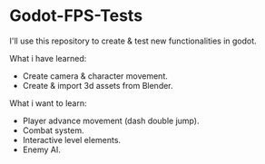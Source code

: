 # Godot-FPS-Tests
I'll use this repository to create &amp; test new functionalities in godot.

What i have learned:
* Create camera & character movement.
* Create & import 3d assets from Blender.

What i want to learn:
* Player advance movement (dash double jump).
* Combat system.
* Interactive level elements.
* Enemy AI.
